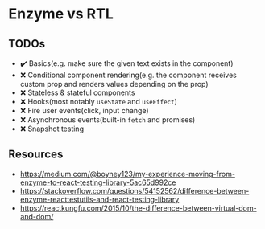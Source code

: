 # Enzyme vs RTL

## TODOs

- :heavy_check_mark: Basics(e.g. make sure the given text exists in the component)
- :x: Conditional component rendering(e.g. the component receives custom prop and renders values depending on the prop)
- :x: Stateless & stateful components
- :x: Hooks(most notably `useState` and `useEffect`)
- :x: Fire user events(click, input change)
- :x: Asynchronous events(built-in `fetch` and promises)
- :x: Snapshot testing

## Resources

- https://medium.com/@boyney123/my-experience-moving-from-enzyme-to-react-testing-library-5ac65d992ce
- https://stackoverflow.com/questions/54152562/difference-between-enzyme-reacttestutils-and-react-testing-library
- https://reactkungfu.com/2015/10/the-difference-between-virtual-dom-and-dom/
